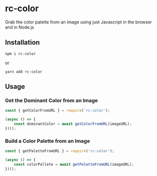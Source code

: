 # rc-color

Grab the color palette from an image using just Javascript in the browser and in Node.js


## Installation

`npm i rc-color`

or

`yarn add rc-color`

## Usage

### Get the Dominant Color from an Image

```js
const { getColorFromURL } = require('rc-color');

(async () => {
    const dominantColor = await getColorFromURL(imageURL);
})();
```

### Build a Color Palette from an Image

```js
const { getPaletteFromURL } = require('rc-color');

(async () => {
    const colorPallete = await getPaletteFromURL(imageURL);
})();
```

